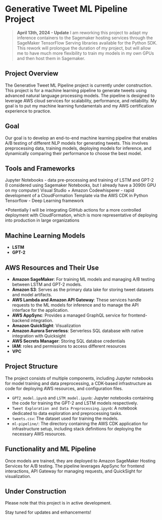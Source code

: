 # Generative Tweet ML Pipeline Project

>**April 13th, 2024 - Update**
I am reworking this project to adapt my inference containers to the Sagemaker hosting services through the SageMaker TensorFlow Serving libraries available for the Python SDK. This rework will prolongue the duration of my project, but will allow me to have much more flexibility to train my models in my own GPUs and then host them in Sagemaker.

## Project Overview

The Generative Tweet ML Pipeline project is currently under construction. This project is for a machine learning pipeline to generate tweets using advanced natural language processing models. The pipeline is designed to leverage AWS cloud services for scalability, performance, and reliability. My goal is to put my machine learning fundamentals and my AWS certification experience to practice. 

## Goal

Our goal is to develop an end-to-end machine learning pipeline that enables A/B testing of different NLP models for generating tweets. This involves preprocessing data, training models, deploying models for inference, and dynamically comparing their performance to choose the best model.

## Tools and Frameworks

Jupyter Notebooks - data pre-processing and training of LSTM and GPT-2 (I considered using Sagemaker Notebooks, but I already have a 3090ti GPU on my computer)
Visual Studio + Amazon Codewhisperer - rapid development of a CloudFormation Template via the AWS CDK in Python
Tensorflow - Deep Learning framework

*Potentially I will be integrating GitHub actions for a more controlled deployment with CloudFormation, which is more representative of deploying into production in large organizations

## Machine Learning Models

- **LSTM**
- **GPT-2**

## AWS Resources and Their Use

- **Amazon SageMaker**: For training ML models and managing A/B testing between LSTM and GPT-2 models.
- **Amazon S3**: Serves as the primary data lake for storing tweet datasets and model artifacts.
- **AWS Lambda and Amazon API Gateway**: These services  handle requests to the ML models for inference and to manage the API interface for the application.
- **AWS AppSync**: Provides a managed GraphQL service for frontend-backend integration.
- **Amazon QuickSight**: Visualization
- **Amazon Aurora Serverless**: Serverless SQL database with native integration with Quicksight
- **AWS Secrets Manager**: Storing SQL databse credentials
- **IAM**: roles and permissions to access different resources
- **VPC**

## Project Structure

The project consists of multiple components, including Jupyter notebooks for model training and data preprocessing, a CDK-based infrastructure as code for deploying AWS resources, and configuration files.

- `GPT2_model.ipynb` and `LSTM_model.ipynb`: Jupyter notebooks containing the code for training the GPT-2 and LSTM models respectively.
- `Tweet Exploration and Data Preprocessing.ipynb`: A notebook dedicated to data exploration and preprocessing tasks.
- `tweets.csv`: The dataset used for training the models.
- `ml-pipeline/`: The directory containing the AWS CDK application for infrastructure setup, including stack definitions for deploying the necessary AWS resources.

## Functionality and ML Pipeline

Once models are trained, they are deployed to Amazon SageMaker Hosting Services for A/B testing. The pipeline leverages AppSync for frontend interactions, API Gateway for managing requests, and QuickSight for visualization.

## Under Construction

Please note that this project is in active development. 

Stay tuned for updates and enhancements!
